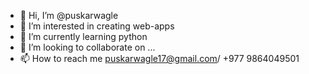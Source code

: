- 👋 Hi, I’m @puskarwagle
- 👀 I’m interested in creating web-apps
- 🌱 I’m currently learning python
- 💞️ I’m looking to collaborate on ...
- 📫 How to reach me puskarwagle17@gmail.com/ +977 9864049501

<!---
puskarwagle/puskarwagle is a ✨ special ✨ repository because its `README.md` (this file) appears on your GitHub profile.
You can click the Preview link to take a look at your changes.
--->

